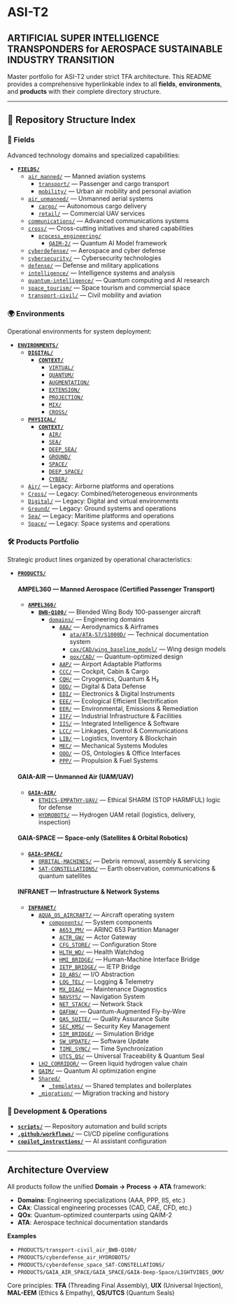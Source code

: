 # ASI-T2
## ARTIFICIAL SUPER INTELLIGENCE TRANSPONDERS for AEROSPACE SUSTAINABLE INDUSTRY TRANSITION

Master portfolio for ASI-T2 under strict TFA architecture. This README provides a comprehensive hyperlinkable index to all **fields**, **environments**, and **products** with their complete directory structure.

---

## 📁 Repository Structure Index

### 🧭 Fields
Advanced technology domains and specialized capabilities:

- **[`FIELDS/`](./FIELDS/)**
  - [`air_manned/`](./FIELDS/air_manned/) — Manned aviation systems
    - [`transport/`](./FIELDS/air_manned/transport/) — Passenger and cargo transport
    - [`mobility/`](./FIELDS/air_manned/mobility/) — Urban air mobility and personal aviation
  - [`air_unmanned/`](./FIELDS/air_unmanned/) — Unmanned aerial systems
    - [`cargo/`](./FIELDS/air_unmanned/cargo/) — Autonomous cargo delivery
    - [`retail/`](./FIELDS/air_unmanned/retail/) — Commercial UAV services
  - [`communications/`](./FIELDS/communications/) — Advanced communications systems
  - [`cross/`](./FIELDS/cross/) — Cross-cutting initiatives and shared capabilities
    - [`process_engineering/`](./FIELDS/cross/process_engineering/)
      - [`QAIM-2/`](./FIELDS/cross/process_engineering/QAIM-2/) — Quantum AI Model framework
  - [`cyberdefense/`](./FIELDS/cyberdefense/) — Aerospace and cyber defense
  - [`cybersecurity/`](./FIELDS/cybersecurity/) — Cybersecurity technologies
  - [`defense/`](./FIELDS/defense/) — Defense and military applications
  - [`intelligence/`](./FIELDS/intelligence/) — Intelligence systems and analysis
  - [`quantum-intelligence/`](./FIELDS/quantum-intelligence/) — Quantum computing and AI research
  - [`space_tourism/`](./FIELDS/space_tourism/) — Space tourism and commercial space
  - [`transport-civil/`](./FIELDS/transport-civil/) — Civil mobility and aviation

### 🌍 Environments
Operational environments for system deployment:

- **[`ENVIRONMENTS/`](./ENVIRONMENTS/)**
  - **[`DIGITAL/`](./ENVIRONMENTS/DIGITAL/)**
    - **[`CONTEXT/`](./ENVIRONMENTS/DIGITAL/CONTEXT/)**
      - [`VIRTUAL/`](./ENVIRONMENTS/DIGITAL/CONTEXT/VIRTUAL/)
      - [`QUANTUM/`](./ENVIRONMENTS/DIGITAL/CONTEXT/QUANTUM/)
      - [`AUGMENTATION/`](./ENVIRONMENTS/DIGITAL/CONTEXT/AUGMENTATION/)
      - [`EXTENSION/`](./ENVIRONMENTS/DIGITAL/CONTEXT/EXTENSION/)
      - [`PROJECTION/`](./ENVIRONMENTS/DIGITAL/CONTEXT/PROJECTION/)
      - [`MIX/`](./ENVIRONMENTS/DIGITAL/CONTEXT/MIX/)
      - [`CROSS/`](./ENVIRONMENTS/DIGITAL/CONTEXT/CROSS/)
  - **[`PHYSICAL/`](./ENVIRONMENTS/PHYSICAL/)**
    - **[`CONTEXT/`](./ENVIRONMENTS/PHYSICAL/CONTEXT/)**
      - [`AIR/`](./ENVIRONMENTS/PHYSICAL/CONTEXT/AIR/)
      - [`SEA/`](./ENVIRONMENTS/PHYSICAL/CONTEXT/SEA/)
      - [`DEEP_SEA/`](./ENVIRONMENTS/PHYSICAL/CONTEXT/DEEP_SEA/)
      - [`GROUND/`](./ENVIRONMENTS/PHYSICAL/CONTEXT/GROUND/)
      - [`SPACE/`](./ENVIRONMENTS/PHYSICAL/CONTEXT/SPACE/)
      - [`DEEP_SPACE/`](./ENVIRONMENTS/PHYSICAL/CONTEXT/DEEP_SPACE/)
      - [`CYBER/`](./ENVIRONMENTS/PHYSICAL/CONTEXT/CYBER/)
  - [`Air/`](./ENVIRONMENTS/Air/) — Legacy: Airborne platforms and operations
  - [`Cross/`](./ENVIRONMENTS/Cross/) — Legacy: Combined/heterogeneous environments
  - [`Digital/`](./ENVIRONMENTS/Digital/) — Legacy: Digital and virtual environments
  - [`Ground/`](./ENVIRONMENTS/Ground/) — Legacy: Ground systems and operations
  - [`Sea/`](./ENVIRONMENTS/Sea/) — Legacy: Maritime platforms and operations
  - [`Space/`](./ENVIRONMENTS/Space/) — Legacy: Space systems and operations

### 🛠️ Products Portfolio
Strategic product lines organized by operational characteristics:

- **[`PRODUCTS/`](./PRODUCTS/)**
  
  #### AMPEL360 — Manned Aerospace (Certified Passenger Transport)
  - **[`AMPEL360/`](./PRODUCTS/AMPEL360/)**
    - **[`BWB-Q100/`](./PRODUCTS/AMPEL360/BWB-Q100/)** — Blended Wing Body 100-passenger aircraft
      - [`domains/`](./PRODUCTS/AMPEL360/BWB-Q100/domains/) — Engineering domains
        - [`AAA/`](./PRODUCTS/AMPEL360/BWB-Q100/domains/AAA/) — Aerodynamics & Airframes
          - [`ata/ATA-57/S1000D/`](./PRODUCTS/AMPEL360/BWB-Q100/domains/AAA/ata/ATA-57/S1000D/) — Technical documentation system
          - [`cax/CAD/wing_baseline_model/`](./PRODUCTS/AMPEL360/BWB-Q100/domains/AAA/cax/CAD/wing_baseline_model/) — Wing design models
          - [`qox/CAD/`](./PRODUCTS/AMPEL360/BWB-Q100/domains/AAA/qox/CAD/) — Quantum-optimized design
        - [`AAP/`](./PRODUCTS/AMPEL360/BWB-Q100/domains/AAP/) — Airport Adaptable Platforms
        - [`CCC/`](./PRODUCTS/AMPEL360/BWB-Q100/domains/CCC/) — Cockpit, Cabin & Cargo
        - [`CQH/`](./PRODUCTS/AMPEL360/BWB-Q100/domains/CQH/) — Cryogenics, Quantum & H₂
        - [`DDD/`](./PRODUCTS/AMPEL360/BWB-Q100/domains/DDD/) — Digital & Data Defense
        - [`EDI/`](./PRODUCTS/AMPEL360/BWB-Q100/domains/EDI/) — Electronics & Digital Instruments
        - [`EEE/`](./PRODUCTS/AMPEL360/BWB-Q100/domains/EEE/) — Ecological Efficient Electrification
        - [`EER/`](./PRODUCTS/AMPEL360/BWB-Q100/domains/EER/) — Environmental, Emissions & Remediation
        - [`IIF/`](./PRODUCTS/AMPEL360/BWB-Q100/domains/IIF/) — Industrial Infrastructure & Facilities
        - [`IIS/`](./PRODUCTS/AMPEL360/BWB-Q100/domains/IIS/) — Integrated Intelligence & Software
        - [`LCC/`](./PRODUCTS/AMPEL360/BWB-Q100/domains/LCC/) — Linkages, Control & Communications
        - [`LIB/`](./PRODUCTS/AMPEL360/BWB-Q100/domains/LIB/) — Logistics, Inventory & Blockchain
        - [`MEC/`](./PRODUCTS/AMPEL360/BWB-Q100/domains/MEC/) — Mechanical Systems Modules
        - [`OOO/`](./PRODUCTS/AMPEL360/BWB-Q100/domains/OOO/) — OS, Ontologies & Office Interfaces
        - [`PPP/`](./PRODUCTS/AMPEL360/BWB-Q100/domains/PPP/) — Propulsion & Fuel Systems

  #### GAIA-AIR — Unmanned Air (UAM/UAV)
  - **[`GAIA-AIR/`](./PRODUCTS/GAIA-AIR/)**
    - [`ETHICS-EMPATHY-UAV/`](./PRODUCTS/GAIA-AIR/ETHICS-EMPATHY-UAV/) — Ethical SHARM (STOP HARMFUL) logic for defense
    - [`HYDROBOTS/`](./PRODUCTS/GAIA-AIR/HYDROBOTS/) — Hydrogen UAM retail (logistics, delivery, inspection)

  #### GAIA-SPACE — Space-only (Satellites & Orbital Robotics)
  - **[`GAIA-SPACE/`](./PRODUCTS/GAIA-SPACE/)**
    - [`ORBITAL-MACHINES/`](./PRODUCTS/GAIA-SPACE/ORBITAL-MACHINES/) — Debris removal, assembly & servicing
    - [`SAT-CONSTELLATIONS/`](./PRODUCTS/GAIA-SPACE/SAT-CONSTELLATIONS/) — Earth observation, communications & quantum satellites

  #### INFRANET — Infrastructure & Network Systems
  - **[`INFRANET/`](./PRODUCTS/INFRANET/)**
    - [`AQUA_OS_AIRCRAFT/`](./PRODUCTS/INFRANET/AQUA_OS_AIRCRAFT/) — Aircraft operating system
      - [`components/`](./PRODUCTS/INFRANET/AQUA_OS_AIRCRAFT/components/) — System components
        - [`A653_PM/`](./PRODUCTS/INFRANET/AQUA_OS_AIRCRAFT/components/A653_PM/) — ARINC 653 Partition Manager
        - [`ACTR_GW/`](./PRODUCTS/INFRANET/AQUA_OS_AIRCRAFT/components/ACTR_GW/) — Actor Gateway
        - [`CFG_STORE/`](./PRODUCTS/INFRANET/AQUA_OS_AIRCRAFT/components/CFG_STORE/) — Configuration Store
        - [`HLTH_WD/`](./PRODUCTS/INFRANET/AQUA_OS_AIRCRAFT/components/HLTH_WD/) — Health Watchdog
        - [`HMI_BRIDGE/`](./PRODUCTS/INFRANET/AQUA_OS_AIRCRAFT/components/HMI_BRIDGE/) — Human-Machine Interface Bridge
        - [`IETP_BRIDGE/`](./PRODUCTS/INFRANET/AQUA_OS_AIRCRAFT/components/IETP_BRIDGE/) — IETP Bridge
        - [`IO_ABS/`](./PRODUCTS/INFRANET/AQUA_OS_AIRCRAFT/components/IO_ABS/) — I/O Abstraction
        - [`LOG_TEL/`](./PRODUCTS/INFRANET/AQUA_OS_AIRCRAFT/components/LOG_TEL/) — Logging & Telemetry
        - [`MX_DIAG/`](./PRODUCTS/INFRANET/AQUA_OS_AIRCRAFT/components/MX_DIAG/) — Maintenance Diagnostics
        - [`NAVSYS/`](./PRODUCTS/INFRANET/AQUA_OS_AIRCRAFT/components/NAVSYS/) — Navigation System
        - [`NET_STACK/`](./PRODUCTS/INFRANET/AQUA_OS_AIRCRAFT/components/NET_STACK/) — Network Stack
        - [`QAFbW/`](./PRODUCTS/INFRANET/AQUA_OS_AIRCRAFT/components/QAFbW/) — Quantum-Augmented Fly-by-Wire
        - [`QAS_SUITE/`](./PRODUCTS/INFRANET/AQUA_OS_AIRCRAFT/components/QAS_SUITE/) — Quality Assurance Suite
        - [`SEC_KMS/`](./PRODUCTS/INFRANET/AQUA_OS_AIRCRAFT/components/SEC_KMS/) — Security Key Management
        - [`SIM_BRIDGE/`](./PRODUCTS/INFRANET/AQUA_OS_AIRCRAFT/components/SIM_BRIDGE/) — Simulation Bridge
        - [`SW_UPDATE/`](./PRODUCTS/INFRANET/AQUA_OS_AIRCRAFT/components/SW_UPDATE/) — Software Update
        - [`TIME_SYNC/`](./PRODUCTS/INFRANET/AQUA_OS_AIRCRAFT/components/TIME_SYNC/) — Time Synchronization
        - [`UTCS_QS/`](./PRODUCTS/INFRANET/AQUA_OS_AIRCRAFT/components/UTCS_QS/) — Universal Traceability & Quantum Seal
    - [`LH2_CORRIDOR/`](./PRODUCTS/INFRANET/LH2_CORRIDOR/) — Green liquid hydrogen value chain
    - [`QAIM/`](./PRODUCTS/INFRANET/QAIM/) — Quantum AI optimization engine
    - [`Shared/`](./PRODUCTS/INFRANET/Shared/)
      - [`_templates/`](./PRODUCTS/INFRANET/Shared/_templates/) — Shared templates and boilerplates
    - [`_migration/`](./PRODUCTS/_migration/) — Migration tracking and history

### 🔧 Development & Operations
- **[`scripts/`](./scripts/)** — Repository automation and build scripts
- **[`.github/workflows/`](./.github/workflows/)** — CI/CD pipeline configurations
- **[`copilot_instructions/`](./copilot_instructions/)** — AI assistant configuration

---
## Architecture Overview

All products follow the unified **Domain → Process → ATA** framework:

- **Domains**: Engineering specializations (AAA, PPP, IIS, etc.)
- **CAx**: Classical engineering processes (CAD, CAE, CFD, etc.)
- **QOx**: Quantum-optimized counterparts using QAIM-2
- **ATA**: Aerospace technical documentation standards

**Examples**
- `PRODUCTS/transport-civil_air_BWB-Q100/`
- `PRODUCTS/cyberdefense_air_HYDROBOTS/`
- `PRODUCTS/cyberdefense_space_SAT-CONSTELLATIONS/`
- `PRODUCTS/GAIA_AIR_SPACE/GAIA_SPACE/GAIA-Deep-Space/LIGHTVIBES_QKM/`

Core principles: **TFA** (Threading Final Assembly), **UIX** (Universal Injection), **MAL-EEM** (Ethics & Empathy), **QS/UTCS** (Quantum Seals)


